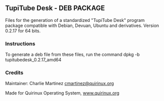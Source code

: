 ## TupiTube Desk - DEB PACKAGE

Files for the generation of a standardized "TupiTube Desk" program package compatible with Debian, Devuan, Ubuntu and derivatives. Version 0.2.17 for 64 bits.

### Instructions

To generate a deb file from these files, run the command dpkg -b tupitubedesk_0.2.17_amd64 

### Credits

Maintainer: Charlie Martinez <cmartinez@quirinux.org>

Made for Quirinux Operating System, www.quirinux.org 


